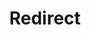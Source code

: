 ﻿---
layout: src/layouts/Redirect.astro
title: Redirect
redirect: https://octopus.com/docs/runbooks/runbook-examples/azure/index
pubDate:  2023-01-01
navSearch: false
navSitemap: false
navMenu: false
---

